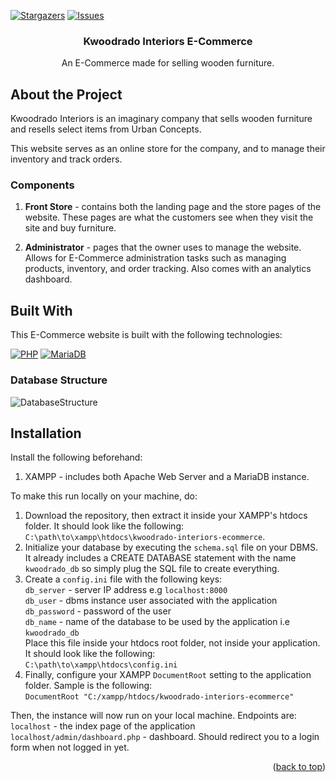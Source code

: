 <a name="readme-top"></a>

<!-- PROJECT SHIELDS -->
[![Stargazers][stars-shield]][stars-url]
[![Issues][issues-shield]][issues-url]

<div align="center">
  <h3 align="center">Kwoodrado Interiors E-Commerce</h3>
  <p align="center">
    An E-Commerce made for selling wooden furniture.
  </p>
</div>

## About the Project

Kwoodrado Interiors is an imaginary company that sells wooden furniture and
resells select items from Urban Concepts.

This website serves as an online store for the company, and to manage their
inventory and track orders.

### Components

1. **Front Store** - contains both the landing page and the store pages of
the website. These pages are what the customers see when they visit the
site and buy furniture.

1. **Administrator** - pages that the owner uses to manage the website.
Allows for E-Commerce administration tasks such as managing products,
inventory, and order tracking. Also comes with an analytics dashboard.

## Built With

This E-Commerce website is built with the following technologies:

[![PHP][PHP-shield]][PHP-docs]
[![MariaDB][MariaDB-shield]][MariaDB-docs]

### Database Structure

![DatabaseStructure](https://user-images.githubusercontent.com/57407875/118975651-d12c8e80-b9a6-11eb-942a-18d0e7341198.png)

## Installation

Install the following beforehand:

1. XAMPP - includes both Apache Web Server and a MariaDB instance.

To make this run locally on your machine, do:

1. Download the repository, then extract it inside your XAMPP's htdocs folder. It should look like the following:<br>
`C:\path\to\xampp\htdocs\kwoodrado-interiors-ecommerce`.
1. Initialize your database by executing the `schema.sql` file on your DBMS. It already includes a CREATE DATABASE
statement with the name `kwoodrado_db` so simply plug the SQL file to create everything.
1. Create a `config.ini` file with the following keys:<br>
`db_server` - server IP address e.g `localhost:8000`<br>
`db_user` - dbms instance user associated with the application<br>
`db_password` - password of the user<br>
`db_name` - name of the database to be used by the application i.e `kwoodrado_db`<br>
Place this file inside your htdocs root folder, not inside your application. It should look like the following:<br>
`C:\path\to\xampp\htdocs\config.ini`
1. Finally, configure your XAMPP `DocumentRoot` setting to the application folder. Sample is the following:<br>
`DocumentRoot "C:/xampp/htdocs/kwoodrado-interiors-ecommerce"`

Then, the instance will now run on your local machine. Endpoints are:<br>
`localhost` - the index page of the application
`localhost/admin/dashboard.php` - dashboard. Should redirect you to a login form when not logged in yet.

<p align="right">(<a href="#readme-top">back to top</a>)</p>

<!-- Markdown Links & Images -->
[stars-shield]: https://img.shields.io/github/stars/QueebSkeleton/kwoodrado-interiors-ecommerce?style=for-the-badge
[stars-url]: https://github.com/QueebSkeleton/kwoodrado-interiors-ecommerce/stargazers
[issues-shield]: https://img.shields.io/github/issues/QueebSkeleton/kwoodrado-interiors-ecommerce?style=for-the-badge
[issues-url]: https://github.com/QueebSkeleton/kwoodrado-interiors-ecommerce/issues

[PHP-shield]: https://img.shields.io/badge/php-%23777BB4.svg?style=for-the-badge&logo=php&logoColor=white
[PHP-docs]: https://www.php.net/
[MariaDB-shield]: https://img.shields.io/badge/MariaDB-003545?style=for-the-badge&logo=mariadb&logoColor=white
[MariaDB-docs]: https://mariadb.org/
